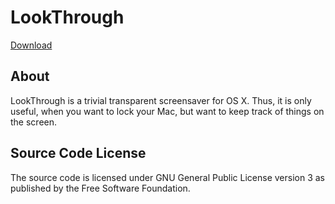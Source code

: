 # LookThrough

[Download](https://github.com/qvacua/lookthrough/releases)

## About
LookThrough is a trivial transparent screensaver for OS X. Thus, it is only useful, when you want to lock your Mac, but want to keep track of things on the screen.

## Source Code License
The source code is licensed under GNU General Public License version 3 as published by the Free Software Foundation.
